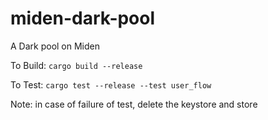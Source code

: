 # miden-dark-pool
A Dark pool on Miden


To Build: `cargo build --release`

To Test: `cargo test --release --test user_flow`

Note: in case of failure of test, delete the keystore and store